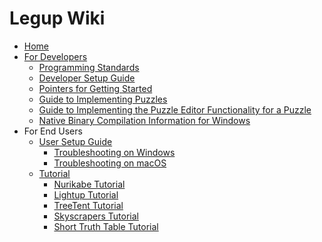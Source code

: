 # Legup Wiki
* [Home][home]
* [For Developers][dev]
    * [Programming Standards][standards]
    * [Developer Setup Guide][dev_setup]
    * [Pointers for Getting Started][pointers_for_getting_started]
    * [Guide to Implementing Puzzles][implementing_puzzles]
    * [Guide to Implementing the Puzzle Editor Functionality for a Puzzle][implementing-puzzle-editor-functionality]
    * [Native Binary Compilation Information for Windows][windows_installer_compilation]
* For End Users
    * [User Setup Guide][user_setup]
        * [Troubleshooting on Windows][windows_troubleshooting]
        * [Troubleshooting on macOS][macos_troubleshooting]
    * [Tutorial][legup_tutorial]
        * [Nurikabe Tutorial][nurikabe_tutorial]
        * [Lightup Tutorial][lightup_tutorial]
        * [TreeTent Tutorial][TreeTent_tutorial]
        * [Skyscrapers Tutorial][Skyscrapers_tutorial]
        * [Short Truth Table Tutorial][Short-Truth-Table_tutorial]

[home]: https://github.com/Bram-Hub/Legup/wiki
[standards]: https://github.com/Bram-Hub/Legup/wiki/Our-Programming-Standards
[dev]: https://github.com/Bram-Hub/Legup/wiki/For-Developers
[dev_setup]: https://github.com/Bram-Hub/Legup/wiki/Developer-Setup-Guide
[user_setup]: https://github.com/Bram-Hub/Legup/wiki/User-Setup-Guide
[windows_troubleshooting]: https://github.com/Bram-Hub/Legup/wiki/User-Setup-Guide#troubleshooting-on-windows
[macos_troubleshooting]: https://github.com/Bram-Hub/Legup/wiki/User-Setup-Guide#troubleshooting-on-windows
[pointers_for_getting_started]: https://github.com/Bram-Hub/Legup/wiki/Some-Pointers-for-Getting-Started
[implementing_puzzles]: https://github.com/Bram-Hub/Legup/wiki/Implementing-Puzzles
[implementing-puzzle-editor-functionality]: https://github.com/Bram-Hub/Legup/wiki/Implementing-the-Puzzle-Editor-Functionality-for-a-Puzzle
[windows_installer_compilation]: https://github.com/Bram-Hub/Legup/wiki/Windows-Installer-Compilation
[legup_tutorial]: https://github.com/Bram-Hub/Legup/wiki/LEGUP-Tutorial
[nurikabe_tutorial]: https://github.com/Bram-Hub/Legup/wiki/Nurikabe-Rules
[lightup_tutorial]: https://github.com/Bram-Hub/Legup/wiki/Light%20up-Rules
[TreeTent_tutorial]: https://github.com/Bram-Hub/Legup/wiki/Tree-Tent-Rules
[Skyscrapers_tutorial]: https://github.com/Bram-Hub/Legup/wiki/Skyscrapers-Rules
[Short-Truth-Table_tutorial]: https://github.com/Bram-Hub/Legup/wiki/Short-Truth-Table-Rules